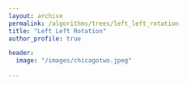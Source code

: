 ```yaml
---
layout: archive
permalink: /algorithms/trees/left_left_rotation
title: "Left Left Rotation"
author_profile: true

header:
  image: "/images/chicagotwo.jpeg"
  
---
```


